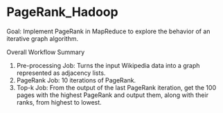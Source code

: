 # PageRank_Hadoop

Goal: Implement PageRank in MapReduce to explore the behavior of an iterative graph algorithm.

Overall Workflow Summary
1. Pre-processing Job: Turns the input Wikipedia data into a graph represented as adjacency lists. 
2. PageRank Job: 10 iterations of PageRank. 
3. Top-k Job: From the output of the last PageRank iteration, get the 100 pages with the highest PageRank and output them, along with their ranks, from highest to lowest.
